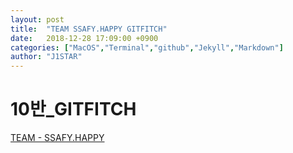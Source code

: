 ```yaml
---
layout: post
title:  "TEAM SSAFY.HAPPY GITFITCH"
date:   2018-12-28 17:09:00 +0900
categories: ["MacOS","Terminal","github","Jekyll","Markdown"]
author: "J1STAR"
---
```


# **10반\_GITFITCH**
[TEAM - SSAFY.HAPPY](https://gitpitch.com/J1STAR/ssafyHappy)

